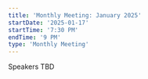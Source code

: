 ```yaml
---
title: 'Monthly Meeting: January 2025'
startDate: '2025-01-17'
startTime: '7:30 PM'
endTime: '9 PM'
type: 'Monthly Meeting'
---
```


Speakers TBD
